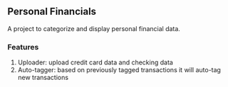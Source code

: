## Personal Financials
A project to categorize and display personal financial data.

### Features

1. Uploader: upload credit card data and checking data
2. Auto-tagger: based on previously tagged transactions it will auto-tag new transactions